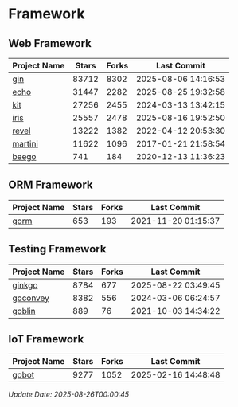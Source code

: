 # Framework

## Web Framework
| Project Name | Stars | Forks | Last Commit |
| ------------ | ----- | ----- | ----------- |
| [gin](https://github.com/gin-gonic/gin) | 83712 | 8302 | 2025-08-06 14:16:53 |
| [echo](https://github.com/labstack/echo) | 31447 | 2282 | 2025-08-25 19:32:58 |
| [kit](https://github.com/go-kit/kit) | 27256 | 2455 | 2024-03-13 13:42:15 |
| [iris](https://github.com/kataras/iris) | 25557 | 2478 | 2025-08-16 19:52:50 |
| [revel](https://github.com/revel/revel) | 13222 | 1382 | 2022-04-12 20:53:30 |
| [martini](https://github.com/go-martini/martini) | 11622 | 1096 | 2017-01-21 21:58:54 |
| [beego](https://github.com/astaxie/beego) | 741 | 184 | 2020-12-13 11:36:23 |

## ORM Framework
| Project Name | Stars | Forks | Last Commit |
| ------------ | ----- | ----- | ----------- |
| [gorm](https://github.com/jinzhu/gorm) | 653 | 193 | 2021-11-20 01:15:37 |

## Testing Framework
| Project Name | Stars | Forks | Last Commit |
| ------------ | ----- | ----- | ----------- |
| [ginkgo](https://github.com/onsi/ginkgo) | 8784 | 677 | 2025-08-22 03:49:45 |
| [goconvey](https://github.com/smartystreets/goconvey) | 8382 | 556 | 2024-03-06 06:24:57 |
| [goblin](https://github.com/franela/goblin) | 889 | 76 | 2021-10-03 14:34:22 |

## IoT Framework
| Project Name | Stars | Forks | Last Commit |
| ------------ | ----- | ----- | ----------- |
| [gobot](https://github.com/hybridgroup/gobot) | 9277 | 1052 | 2025-02-16 14:48:48 |

*Update Date: 2025-08-26T00:00:45*